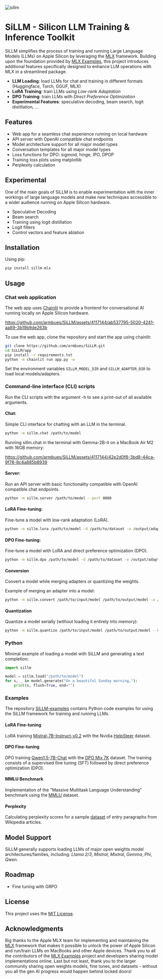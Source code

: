 ![sillm](https://github.com/armbues/SiLLM/assets/4117144/859002e9-d209-480b-adb2-7276cd360cbe)

# SiLLM - Silicon LLM Training & Inference Toolkit
SiLLM simplifies the process of training and running Large Language Models (LLMs) on Apple Silicon by leveraging the [MLX](https://github.com/ml-explore/mlx/) framework. Building upon the foundation provided by [MLX Examples](https://github.com/ml-explore/mlx-examples), this project introduces additional features specifically designed to enhance LLM operations with MLX in a streamlined package.

- **LLM Loading**: load LLMs for chat and training in different formats (Huggingface, Torch, GGUF, MLX)
- **LoRA Training**: train LLMs using *Low-rank Adaptation*
- **DPO Training**: train LLMs with *Direct Preference Optimization*
- **Experimental Features**: speculative decoding, beam search, logit distillation, ...

## Features

- Web app for a seamless chat experience running on local hardware
- API server with OpenAI compatible chat endpoints
- Model architecture support for all major model types
- Conversation templates for all major model types
- Loss functions for DPO: sigmoid, hinge, IPO, DPOP
- Training loss plots using matplotlib
- Perplexity calculation

## Experimental
One of the main goals of SiLLM is to enable experimentation with the inner workings of large language models and make new techniques accessible to a wider audience running on Apple Silicon hardware.

- Speculative Decoding
- Beam search
- Training using logit distillation
- Logit filters
- Control vectors and feature ablation

## Installation

Using pip:
``` sh
pip install sillm-mlx
```

## Usage

### Chat web application
The web app uses [Chainlit](https://github.com/Chainlit/chainlit) to provide a frontend for conversational AI running locally on Apple Silicon hardware.

https://github.com/armbues/SiLLM/assets/4117144/ab537795-5020-4241-aa89-3b19b9de263b

To use the web app, clone the repository and start the app using chainlit:
``` sh
git clone https://github.com/armbues/SiLLM.git
cd SiLLM/app
pip install -r requirements.txt
python -m chainlit run app.py -w
```
Set the environment variables `SILLM_MODEL_DIR` and `SILLM_ADAPTER_DIR` to load local models/adapters.

### Command-line interface (CLI) scripts
Run the CLI scripts with the argument -h to see a print-out of all available arguments.

#### Chat:
Simple CLI interface for chatting with an LLM in the terminal.
``` sh
python -m sillm.chat /path/to/model
```
Running sillm.chat in the terminal with Gemma-2B-it on a MacBook Air M2 with 16GB memory:

https://github.com/armbues/SiLLM/assets/4117144/42e2d0f8-3bd8-44ca-9f78-8c4a885b8939

#### Server:
Run an API server with basic functionality compatible with OpenAI compatible chat endpoints.
``` sh
python -m sillm.server /path/to/model --port 8000
```

#### LoRA Fine-tuning:
Fine-tune a model with low-rank adaptation (LoRA).
``` sh
python -m sillm.lora /path/to/model -d /path/to/dataset -o /output/adapters
```

#### DPO Fine-tuning:
Fine-tune a model with LoRA and direct preference optimization (DPO).
``` sh
python -m sillm.dpo /path/to/model -d /path/to/dataset -o /output/adapters
```

#### Conversion
Convert a model while merging adapters or quantizing the weights.

Example of merging an adapter into a model:
``` sh
python -m sillm.convert /path/to/input/model /path/to/output/model -a /path/to/adapters
```

#### Quantization
Quantize a model serially (without loading it entirely into memory):
``` sh
python -m sillm.quantize /path/to/input/model /path/to/output/model --bits 4
```

### Python
Minimal example of loading a model with SiLLM and generating a text completion:
``` python
import sillm

model = sillm.load("/path/to/model")
for s, _ in model.generate("On a beautiful Sunday morning,"):
    print(s, flush=True, end="")
```

### Examples

The repository [SiLLM-examples](https://github.com/armbues/SiLLM-examples) contains Python code examples for using the SiLLM framework for training and running LLMs.

#### LoRA Fine-tuning
LoRA training [Mistral-7B-Instruct-v0.2](https://huggingface.co/mistralai/Mistral-7B-Instruct-v0.2) with the Nvidia [HelpSteer](https://huggingface.co/datasets/nvidia/HelpSteer) dataset.

#### DPO Fine-tuning
DPO training [Qwen1.5-7B-Chat](https://huggingface.co/Qwen/Qwen1.5-7B-Chat) with the [DPO Mix 7K](https://huggingface.co/datasets/argilla/dpo-mix-7k) dataset. The training consists of a supervised fine tuning (SFT) followed by direct preference optimization (DPO).

#### MMLU Benchmark
Implementation of the "Massive Multitask Language Understanding" benchmark using the [MMLU](https://huggingface.co/datasets/cais/mmlu) dataset.

#### Perplexity
Calculating perplexity scores for a sample [dataset](https://huggingface.co/datasets/Cohere/wikipedia-2023-11-embed-multilingual-v3) of entry paragraphs from Wikipedia articles.

## Model Support
SiLLM generally supports loading LLMs of major open weights model architectures/families, including: *Llama 2/3*, *Mistral*, *Mixtral*, *Gemma*, *Phi*, *Qwen*.

## Roadmap

- Fine tuning with GRPO

## License
This project uses the [MIT License](LICENSE).

## Acknowledgments
Big thanks to the Apple MLX team for implementing and maintaining the [MLX](https://github.com/ml-explore/mlx/) framework that makes it possible to unlock the power of Apple Silicon and run/train LLMs on MacBooks and other Apple devices. Thank you to all the contributors of the [MLX Examples](https://github.com/ml-explore/mlx-examples) project and developers sharing model implementations online.
Last but not least, thank you to the larger community sharing open weights models, fine tunes, and datasets - without you all the gen AI progress would happen behind locked doors!
